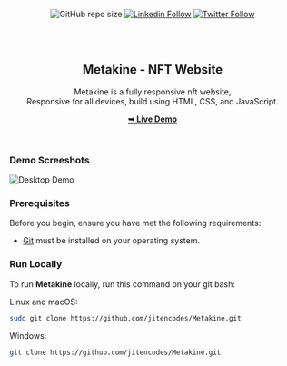 <div align="center">
  
  ![GitHub repo size](https://img.shields.io/github/repo-size/jitencodes/Metakine)
  [![Linkedin Follow](https://img.shields.io/badge/LinkedIn-0077B5?style=social&logo=linkedin&logoColor=blue)](https://www.linkedin.com/in/jitencodes/)
  [![Twitter Follow](https://img.shields.io/badge/Twitter-0077B5?style=social&logo=Twitter&logoColor=blue)](https://twitter.com/intent/follow?screen_name=jitencodes/)

  <br />
  <br />

  <h2 align="center">Metakine - NFT Website</h2>

Metakine is a fully responsive nft website, <br />Responsive for all devices, build using HTML, CSS, and JavaScript.

<a href="https://jitencodes.github.io/Metakine/"><strong>➥ Live Demo</strong></a>

</div>

<br />

### Demo Screeshots

![ Desktop Demo]("./demo.png")

### Prerequisites

Before you begin, ensure you have met the following requirements:

- [Git](https://git-scm.com/downloads "Download Git") must be installed on your operating system.

### Run Locally

To run **Metakine** locally, run this command on your git bash:

Linux and macOS:

```bash
sudo git clone https://github.com/jitencodes/Metakine.git
```

Windows:

```bash
git clone https://github.com/jitencodes/Metakine.git
```
